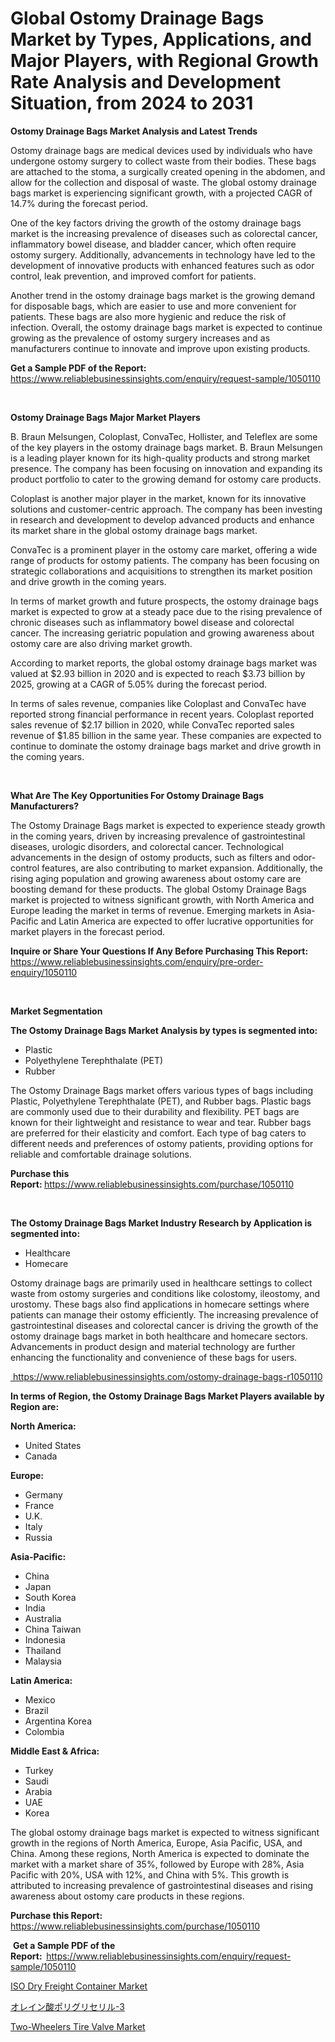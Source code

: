 <p><h1>Global Ostomy Drainage Bags Market by Types, Applications, and Major Players, with Regional Growth Rate Analysis and Development Situation, from 2024 to 2031</h1></p><p><strong>Ostomy Drainage Bags Market Analysis and Latest Trends</strong></p>
<p><p>Ostomy drainage bags are medical devices used by individuals who have undergone ostomy surgery to collect waste from their bodies. These bags are attached to the stoma, a surgically created opening in the abdomen, and allow for the collection and disposal of waste. The global ostomy drainage bags market is experiencing significant growth, with a projected CAGR of 14.7% during the forecast period.</p><p>One of the key factors driving the growth of the ostomy drainage bags market is the increasing prevalence of diseases such as colorectal cancer, inflammatory bowel disease, and bladder cancer, which often require ostomy surgery. Additionally, advancements in technology have led to the development of innovative products with enhanced features such as odor control, leak prevention, and improved comfort for patients.</p><p>Another trend in the ostomy drainage bags market is the growing demand for disposable bags, which are easier to use and more convenient for patients. These bags are also more hygienic and reduce the risk of infection. Overall, the ostomy drainage bags market is expected to continue growing as the prevalence of ostomy surgery increases and as manufacturers continue to innovate and improve upon existing products.</p></p>
<p><strong>Get a Sample PDF of the Report:&nbsp;</strong> <a href="https://www.reliablebusinessinsights.com/enquiry/request-sample/1050110">https://www.reliablebusinessinsights.com/enquiry/request-sample/1050110</a></p>
<p>&nbsp;</p>
<p><strong>Ostomy Drainage Bags Major Market Players</strong></p>
<p><p>B. Braun Melsungen, Coloplast, ConvaTec, Hollister, and Teleflex are some of the key players in the ostomy drainage bags market. B. Braun Melsungen is a leading player known for its high-quality products and strong market presence. The company has been focusing on innovation and expanding its product portfolio to cater to the growing demand for ostomy care products.</p><p>Coloplast is another major player in the market, known for its innovative solutions and customer-centric approach. The company has been investing in research and development to develop advanced products and enhance its market share in the global ostomy drainage bags market.</p><p>ConvaTec is a prominent player in the ostomy care market, offering a wide range of products for ostomy patients. The company has been focusing on strategic collaborations and acquisitions to strengthen its market position and drive growth in the coming years.</p><p>In terms of market growth and future prospects, the ostomy drainage bags market is expected to grow at a steady pace due to the rising prevalence of chronic diseases such as inflammatory bowel disease and colorectal cancer. The increasing geriatric population and growing awareness about ostomy care are also driving market growth.</p><p>According to market reports, the global ostomy drainage bags market was valued at $2.93 billion in 2020 and is expected to reach $3.73 billion by 2025, growing at a CAGR of 5.05% during the forecast period. </p><p>In terms of sales revenue, companies like Coloplast and ConvaTec have reported strong financial performance in recent years. Coloplast reported sales revenue of $2.17 billion in 2020, while ConvaTec reported sales revenue of $1.85 billion in the same year. These companies are expected to continue to dominate the ostomy drainage bags market and drive growth in the coming years.</p></p>
<p>&nbsp;</p>
<p><strong>What Are The Key Opportunities For Ostomy Drainage Bags Manufacturers?</strong></p>
<p><p>The Ostomy Drainage Bags market is expected to experience steady growth in the coming years, driven by increasing prevalence of gastrointestinal diseases, urologic disorders, and colorectal cancer. Technological advancements in the design of ostomy products, such as filters and odor-control features, are also contributing to market expansion. Additionally, the rising aging population and growing awareness about ostomy care are boosting demand for these products. The global Ostomy Drainage Bags market is projected to witness significant growth, with North America and Europe leading the market in terms of revenue. Emerging markets in Asia-Pacific and Latin America are expected to offer lucrative opportunities for market players in the forecast period.</p></p>
<p><strong>Inquire or Share Your Questions If Any Before Purchasing This Report:</strong> <a href="https://www.reliablebusinessinsights.com/enquiry/pre-order-enquiry/1050110">https://www.reliablebusinessinsights.com/enquiry/pre-order-enquiry/1050110</a></p>
<p>&nbsp;</p>
<p><strong>Market Segmentation</strong></p>
<p><strong>The Ostomy Drainage Bags Market Analysis by types is segmented into:</strong></p>
<p><ul><li>Plastic</li><li>Polyethylene Terephthalate (PET)</li><li>Rubber</li></ul></p>
<p><p>The Ostomy Drainage Bags market offers various types of bags including Plastic, Polyethylene Terephthalate (PET), and Rubber bags. Plastic bags are commonly used due to their durability and flexibility. PET bags are known for their lightweight and resistance to wear and tear. Rubber bags are preferred for their elasticity and comfort. Each type of bag caters to different needs and preferences of ostomy patients, providing options for reliable and comfortable drainage solutions.</p></p>
<p><strong>Purchase this Report:&nbsp;</strong><a href="https://www.reliablebusinessinsights.com/purchase/1050110">https://www.reliablebusinessinsights.com/purchase/1050110</a></p>
<p>&nbsp;</p>
<p><strong>The Ostomy Drainage Bags Market Industry Research by Application is segmented into:</strong></p>
<p><ul><li>Healthcare</li><li>Homecare</li></ul></p>
<p><p>Ostomy drainage bags are primarily used in healthcare settings to collect waste from ostomy surgeries and conditions like colostomy, ileostomy, and urostomy. These bags also find applications in homecare settings where patients can manage their ostomy efficiently. The increasing prevalence of gastrointestinal diseases and colorectal cancer is driving the growth of the ostomy drainage bags market in both healthcare and homecare sectors. Advancements in product design and material technology are further enhancing the functionality and convenience of these bags for users.</p></p>
<p><a href="https://www.reliablebusinessinsights.com/ostomy-drainage-bags-r1050110">&nbsp;https://www.reliablebusinessinsights.com/ostomy-drainage-bags-r1050110</a></p>
<p><strong>In terms of Region, the Ostomy Drainage Bags Market Players available by Region are:</strong></p>
<p>
    <p> <strong> North America: </strong>
        <ul>
            <li>United States</li>
            <li>Canada</li>
        </ul>
        </p> 
    <p> <strong> Europe: </strong>
        <ul>
            <li>Germany</li>
            <li>France</li>
            <li>U.K.</li>
            <li>Italy</li>
            <li>Russia</li>
        </ul>
        </p> 
    <p> <strong> Asia-Pacific: </strong>
        <ul>
            <li>China</li>
            <li>Japan</li>
            <li>South Korea</li>
            <li>India</li>
            <li>Australia</li>
            <li>China Taiwan</li>
            <li>Indonesia</li>
            <li>Thailand</li>
            <li>Malaysia</li>
        </ul>
        </p> 
    <p> <strong> Latin America: </strong>
        <ul>
            <li>Mexico</li>
            <li>Brazil</li>
            <li>Argentina Korea</li>
            <li>Colombia</li>
        </ul>
        </p> 
    <p> <strong> Middle East & Africa: </strong>
        <ul>
            <li>Turkey</li>
            <li>Saudi</li>
            <li>Arabia</li>
            <li>UAE</li>
            <li>Korea</li>
        </ul>
    </p>
    </p>
<p><p>The global ostomy drainage bags market is expected to witness significant growth in the regions of North America, Europe, Asia Pacific, USA, and China. Among these regions, North America is expected to dominate the market with a market share of 35%, followed by Europe with 28%, Asia Pacific with 20%, USA with 12%, and China with 5%. This growth is attributed to increasing prevalence of gastrointestinal diseases and rising awareness about ostomy care products in these regions.</p></p>
<p><strong>Purchase this Report: </strong><a href="https://www.reliablebusinessinsights.com/purchase/1050110">https://www.reliablebusinessinsights.com/purchase/1050110</a></p>
<p>&nbsp;<strong>Get a Sample PDF of the Report:&nbsp;&nbsp;</strong><a href="https://www.reliablebusinessinsights.com/enquiry/request-sample/1050110">https://www.reliablebusinessinsights.com/enquiry/request-sample/1050110</a></p>
<p><strong></strong></p>
<p><p><a href="https://github.com/abdillahsp58/Market-Research-Report-List-1/blob/main/iso-dry-freight-container-market.md">ISO Dry Freight Container Market</a></p><p><a href="https://github.com/nxboeu02965442/Market-Research-Report-List-2/blob/main/8543762166968.md">オレイン酸ポリグリセリル-3</a></p><p><a href="https://github.com/isharif044/Market-Research-Report-List-1/blob/main/two-wheelers-tire-valve-market.md">Two-Wheelers Tire Valve Market</a></p></p>